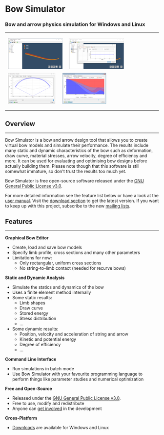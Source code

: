 # Bow Simulator
<h3>Bow and arrow physics simulation for Windows and Linux</h3>

---

<a href="../images/screenshot_01.png" ><img src="../images/screenshot_01_thumb.png" style="height: 100px; margin: 5px 10px 5px 10px"></a>
<a href="../images/screenshot_02.png" ><img src="../images/screenshot_02_thumb.png" style="height: 100px; margin: 5px 10px 5px 10px"></a>
<a href="../images/screenshot_03.png" ><img src="../images/screenshot_03_thumb.png" style="height: 100px; margin: 5px 10px 5px 10px"></a>
<a href="../images/screenshot_05.png" ><img src="../images/screenshot_05_thumb.png" style="height: 100px; margin: 5px 10px 5px 10px"></a>

---

## Overview

---

Bow Simulator is a bow and arrow design tool that allows you to create virtual bow models and simulate their performance.
The results include many static and dynamic characteristics of the bow such as deformation, draw curve, material stresses, arrow velocity, degree of efficiency and more.
It can be used for evaluating and optimising bow designs before actually building them. Please note though that this software is still somewhat immature, so don't trust the results too much yet.

Bow Simulator is free open-source software released under the [GNU General Public License v3.0](https://www.gnu.org/licenses/gpl.html).

For more detailed information see the feature list below or have a look at the [user manual](resources.md). Visit the [download section](download.md) to get the latest version. If you want to keep up with this project, subscribe to the new [mailing lists](mailing-lists.md).

## Features

---

**Graphical Bow Editor**

* Create, load and save bow models
* Specify limb profile, cross sections and many other parameters
* Limitations for now:
    * Only rectangular, uniform cross sections
    * No string-to-limb contact (needed for recurve bows)

**Static and Dynamic Analysis**

* Simulate the statics and dynamics of the bow
* Uses a finite element method internally
* Some static results:
    - Limb shapes
    - Draw curve
    - Stored energy
    - Stress distribution
    - ...
* Some dynamic results:
    - Position, velocity and acceleration of string and arrow
    - Kinetic and potential energy
    - Degree of efficiency
    - ...

**Command Line Interface**

* Run simulations in batch mode
* Use Bow Simulator with your favourite programming language to perform things like parameter studies and numerical optimization

<!--
**Fully Documented**

* [User Manual](resources.md#User Manual): Helps you getting started with the program.
* [Technical Documentation](resources.md#Technical Documentation): Detailed documentation of the internal simulation methods.
<br><br>
-->

**Free and Open-Source**

* Released under the [GNU General Public License v3.0](https://www.gnu.org/licenses/gpl.html).
* Free to use, modify and redistribute
* Anyone can [get involved](contributing.md) in the development

**Cross-Platform**

* [Downloads](download.md) are available for Windows and Linux
